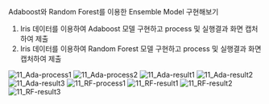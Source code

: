 Adaboost와 Random Forest를 이용한 Ensemble Model 구현해보기

1. Iris 데이터를 이용하여 Adaboost 모델 구현하고 process 및 실행결과 화면 캡처하여 제출
2. Iris 데이터를 이용하여 Random Forest 모델 구현하고 process 및 실행결과 화면 캡처하여 제출

![11_Ada-process1](https://user-images.githubusercontent.com/58212928/98088842-50ec8300-1ec5-11eb-83bb-97818e99a53e.PNG)
![11_Ada-process2](https://user-images.githubusercontent.com/58212928/98088847-521db000-1ec5-11eb-8c00-f37b44a20797.PNG)
![11_Ada-result1](https://user-images.githubusercontent.com/58212928/98088849-52b64680-1ec5-11eb-9757-ba0ff2acf3b2.PNG)
![11_Ada-result2](https://user-images.githubusercontent.com/58212928/98088853-534edd00-1ec5-11eb-8111-9147823aa297.PNG)
![11_Ada-result3](https://user-images.githubusercontent.com/58212928/98088856-53e77380-1ec5-11eb-9d63-4d1fef5d5a29.PNG)
![11_RF-process1](https://user-images.githubusercontent.com/58212928/98088860-54800a00-1ec5-11eb-8335-3e49b6bd023c.PNG)
![11_RF-result1](https://user-images.githubusercontent.com/58212928/98088862-5518a080-1ec5-11eb-9fce-5d74aa6ebf71.PNG)
![11_RF-result2](https://user-images.githubusercontent.com/58212928/98088866-55b13700-1ec5-11eb-837c-408e46d6015d.PNG)
![11_RF-result3](https://user-images.githubusercontent.com/58212928/98088871-5649cd80-1ec5-11eb-90b1-f502129aedb3.PNG)
